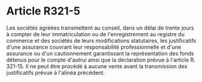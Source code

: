 # Article R321-5

Les sociétés agréées transmettent au conseil, dans un délai de trente jours à compter de leur immatriculation ou de l'enregistrement au registre du commerce et des sociétés de leurs modifications statutaires, les justificatifs d'une assurance couvrant leur responsabilité professionnelle et d'une assurance ou d'un cautionnement garantissant la représentation des fonds détenus pour le compte d'autrui ainsi que la déclaration prévue à l'article R. 321-15.   Il ne peut être procédé à aucune vente avant la transmission des justificatifs prévue à l'alinéa précédent.
